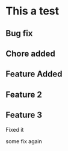 # This a test

## Bug fix

## Chore added

## Feature Added

## Feature 2

## Feature 3


Fixed it


some fix again
